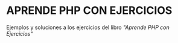 # APRENDE PHP CON EJERCICIOS

Ejemplos y soluciones a los ejercicios del libro *"Aprende PHP con Ejercicios"*
